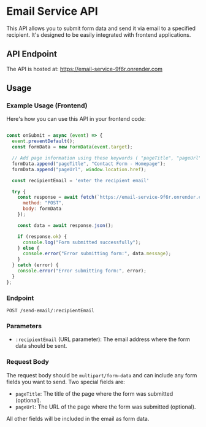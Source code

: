 # Email Service API

This API allows you to submit form data and send it via email to a specified recipient. It's designed to be easily integrated with frontend applications.

## API Endpoint

The API is hosted at: https://email-service-9f6r.onrender.com

## Usage

### Example Usage (Frontend)

Here's how you can use this API in your frontend code:

```javascript

const onSubmit = async (event) => {
  event.preventDefault();
  const formData = new FormData(event.target);

  // Add page information using these keywords ( "pageTitle", "pageUrl" )
  formData.append("pageTitle", "Contact Form - Homepage");
  formData.append("pageUrl", window.location.href);

  const recipientEmail = 'enter the recipient email'

  try {
    const response = await fetch(`https://email-service-9f6r.onrender.com/send-email/${encodeURIComponent(recipientEmail)}`, {
      method: "POST",
      body: formData
    });

    const data = await response.json();

    if (response.ok) {
      console.log("Form submitted successfully");
    } else {
      console.error("Error submitting form:", data.message);
    }
  } catch (error) {
    console.error("Error submitting form:", error);
  }
};
```

### Endpoint

`POST /send-email/:recipientEmail`

### Parameters

- `:recipientEmail` (URL parameter): The email address where the form data should be sent.

### Request Body

The request body should be `multipart/form-data` and can include any form fields you want to send. Two special fields are:

- `pageTitle`: The title of the page where the form was submitted (optional).
- `pageUrl`: The URL of the page where the form was submitted (optional).

All other fields will be included in the email as form data.

